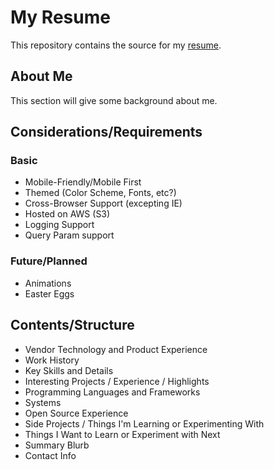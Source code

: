 # My Resume

This repository contains the source for my [resume](https://grow.elasticplayground.com/).

## About Me

This section will give some background about me.

## Considerations/Requirements

### Basic

- Mobile-Friendly/Mobile First
- Themed (Color Scheme, Fonts, etc?)
- Cross-Browser Support (excepting IE)
- Hosted on AWS (S3)
- Logging Support
- Query Param support

### Future/Planned

- Animations
- Easter Eggs

## Contents/Structure

- Vendor Technology and Product Experience
- Work History
- Key Skills and Details
- Interesting Projects / Experience / Highlights
- Programming Languages and Frameworks
- Systems
- Open Source Experience
- Side Projects / Things I'm Learning or Experimenting With
- Things I Want to Learn or Experiment with Next
- Summary Blurb
- Contact Info
